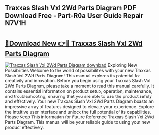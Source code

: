 ## Traxxas Slash Vxl 2Wd Parts Diagram PDF Download Free - Part-R0a User Guide Repair N7V1H

# <h2><a href="http://dftka88.blite.top/?on=Traxxas+Slash+Vxl+2Wd+Parts+Diagram">🔗Download New 👉🔴 Traxxas Slash Vxl 2Wd Parts Diagram</a></h2>

[![Traxxas Slash Vxl 2Wd Parts Diagram download](https://i.imgur.com/lujVjoI.png)](http://dftka88.blite.top/?on=Traxxas+Slash+Vxl+2Wd+Parts+Diagram)
Exploring New Possibilities Welcome to the world of possibilities with your new Traxxas Slash Vxl 2Wd Parts Diagram! This manual explores its potential for creativity and innovation. Before you begin using your Traxxas Slash Vxl 2Wd Parts Diagram, please take a moment to read this manual carefully. It contains essential information on product setup, operation, maintenance, and troubleshooting, ensuring that you are able to use the product safely and effectively. Your new Traxxas Slash Vxl 2Wd Parts Diagram boasts an impressive array of features designed to elevate your experience. Explore the intuitive user interface and unlock the full potential of its capabilities. Please Keep This Information for Future Reference Traxxas Slash Vxl 2Wd Parts Diagram. This manual will be your reliable guide to using your new product effectively.
